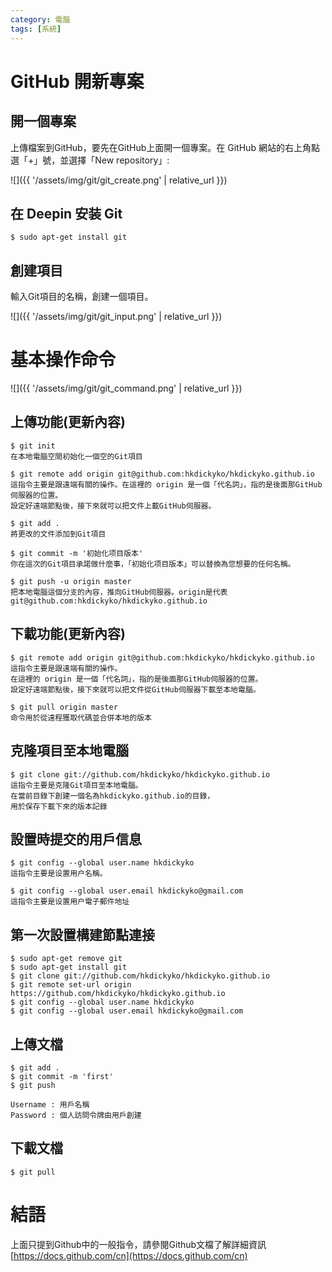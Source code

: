 ```yaml
---
category: 電腦
tags: [系統]
---
```


# GitHub 開新專案
## 開一個專案
上傳檔案到GitHub，要先在GitHub上面開一個專案。在 GitHub 網站的右上角點選「+」號，並選擇「New repository」:

![]({{ '/assets/img/git/git_create.png' | relative_url }})

## 在 Deepin 安装 **Git**

```
$ sudo apt-get install git
```

## 創建項目
輸入Git項目的名稱，創建一個項目。

![]({{ '/assets/img/git/git_input.png' | relative_url }})

# 基本操作命令

![]({{ '/assets/img/git/git_command.png' | relative_url }})

## 上傳功能(更新內容)

```
$ git init
在本地電腦空間初始化一個空的Git項目

$ git remote add origin git@github.com:hkdickyko/hkdickyko.github.io
這指令主要是跟遠端有關的操作。在這裡的 origin 是一個「代名詞」，指的是後面那GitHub伺服器的位置。
設定好遠端節點後，接下來就可以把文件上載GitHub伺服器。

$ git add .
將更改的文件添加到Git項目

$ git commit -m '初始化项目版本'
你在這次的Git項目承諾做什麼事，「初始化项目版本」可以替換為您想要的任何名稱。

$ git push -u origin master
把本地電腦這個分支的內容，推向GitHub伺服器。origin是代表git@github.com:hkdickyko/hkdickyko.github.io

```

## 下載功能(更新內容)

```
$ git remote add origin git@github.com:hkdickyko/hkdickyko.github.io
這指令主要是跟遠端有關的操作。
在這裡的 origin 是一個「代名詞」，指的是後面那GitHub伺服器的位置。
設定好遠端節點後，接下來就可以把文件從GitHub伺服器下載至本地電腦。

$ git pull origin master
命令用於從遠程獲取代碼並合併本地的版本

```

## 克隆項目至本地電腦

```
$ git clone git://github.com/hkdickyko/hkdickyko.github.io
這指令主要是克隆Git項目至本地電腦。
在當前目錄下創建一個名為hkdickyko.github.io的目錄，
用於保存下載下來的版本記錄

```

## 設置時提交的用戶信息

```
$ git config --global user.name hkdickyko	
這指令主要是设置用户名稱。

$ git config --global user.email hkdickyko@gmail.com
這指令主要是设置用户電子郵件地址

```

## 第一次設置構建節點連接

```
$ sudo apt-get remove git
$ sudo apt-get install git
$ git clone git://github.com/hkdickyko/hkdickyko.github.io
$ git remote set-url origin https://github.com/hkdickyko/hkdickyko.github.io
$ git config --global user.name hkdickyko	
$ git config --global user.email hkdickyko@gmail.com

```

## 上傳文檔

```
$ git add .
$ git commit -m 'first'
$ git push

Username : 用戶名稱
Password : 個人訪問令牌由用戶創建

```

## 下載文檔

```
$ git pull

```


# 結語
上面只提到Github中的一般指令，請參閱Github文檔了解詳細資訊 [https://docs.github.com/cn](https://docs.github.com/cn) 
